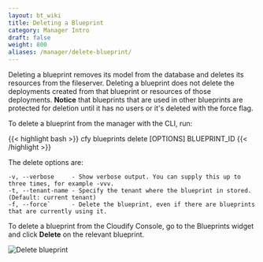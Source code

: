 ```yaml
---
layout: bt_wiki
title: Deleting a Blueprint
category: Manager Intro
draft: false
weight: 800
aliases: /manager/delete-blueprint/
---
```


Deleting a blueprint removes its model from the database and deletes its resources from the fileserver. Deleting a blueprint does not delete the deployments created from that blueprint or resources of those deployments.
**Notice** that blueprints that are used in other blueprints are protected for deletion until it has no users or it's deleted with the force flag. 

To delete a blueprint from the manager with the CLI, run:

{{< highlight bash >}}
cfy blueprints delete [OPTIONS] BLUEPRINT_ID
{{< /highlight >}}

The delete options are:

    -v, --verbose     - Show verbose output. You can supply this up to three times, for example -vvv.
    -t, --tenant-name - Specify the tenant where the blueprint in stored. (Default: current tenant)
    -f, --force`      - Delete the blueprint, even if there are blueprints that are currently using it.

To delete a blueprint from the Cloudify Console, go to the Blueprints widget and click **Delete** on the relevant blueprint.

![Delete blueprint]( /images/manager/delete_blueprint.png )

